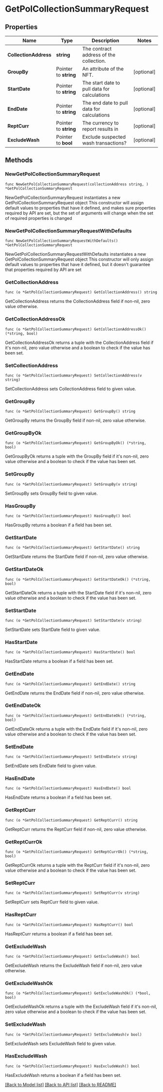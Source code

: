 # GetPolCollectionSummaryRequest

## Properties

Name | Type | Description | Notes
------------ | ------------- | ------------- | -------------
**CollectionAddress** | **string** | The contract address of the collection. | 
**GroupBy** | Pointer to **string** | An attribute of the NFT. | [optional] 
**StartDate** | Pointer to **string** | The start date to pull data for calculations | [optional] 
**EndDate** | Pointer to **string** | The end date to pull data for calculations | [optional] 
**ReptCurr** | Pointer to **string** | The currency to report results in | [optional] 
**ExcludeWash** | Pointer to **bool** | Exclude suspected wash transactions? | [optional] 

## Methods

### NewGetPolCollectionSummaryRequest

`func NewGetPolCollectionSummaryRequest(collectionAddress string, ) *GetPolCollectionSummaryRequest`

NewGetPolCollectionSummaryRequest instantiates a new GetPolCollectionSummaryRequest object
This constructor will assign default values to properties that have it defined,
and makes sure properties required by API are set, but the set of arguments
will change when the set of required properties is changed

### NewGetPolCollectionSummaryRequestWithDefaults

`func NewGetPolCollectionSummaryRequestWithDefaults() *GetPolCollectionSummaryRequest`

NewGetPolCollectionSummaryRequestWithDefaults instantiates a new GetPolCollectionSummaryRequest object
This constructor will only assign default values to properties that have it defined,
but it doesn't guarantee that properties required by API are set

### GetCollectionAddress

`func (o *GetPolCollectionSummaryRequest) GetCollectionAddress() string`

GetCollectionAddress returns the CollectionAddress field if non-nil, zero value otherwise.

### GetCollectionAddressOk

`func (o *GetPolCollectionSummaryRequest) GetCollectionAddressOk() (*string, bool)`

GetCollectionAddressOk returns a tuple with the CollectionAddress field if it's non-nil, zero value otherwise
and a boolean to check if the value has been set.

### SetCollectionAddress

`func (o *GetPolCollectionSummaryRequest) SetCollectionAddress(v string)`

SetCollectionAddress sets CollectionAddress field to given value.


### GetGroupBy

`func (o *GetPolCollectionSummaryRequest) GetGroupBy() string`

GetGroupBy returns the GroupBy field if non-nil, zero value otherwise.

### GetGroupByOk

`func (o *GetPolCollectionSummaryRequest) GetGroupByOk() (*string, bool)`

GetGroupByOk returns a tuple with the GroupBy field if it's non-nil, zero value otherwise
and a boolean to check if the value has been set.

### SetGroupBy

`func (o *GetPolCollectionSummaryRequest) SetGroupBy(v string)`

SetGroupBy sets GroupBy field to given value.

### HasGroupBy

`func (o *GetPolCollectionSummaryRequest) HasGroupBy() bool`

HasGroupBy returns a boolean if a field has been set.

### GetStartDate

`func (o *GetPolCollectionSummaryRequest) GetStartDate() string`

GetStartDate returns the StartDate field if non-nil, zero value otherwise.

### GetStartDateOk

`func (o *GetPolCollectionSummaryRequest) GetStartDateOk() (*string, bool)`

GetStartDateOk returns a tuple with the StartDate field if it's non-nil, zero value otherwise
and a boolean to check if the value has been set.

### SetStartDate

`func (o *GetPolCollectionSummaryRequest) SetStartDate(v string)`

SetStartDate sets StartDate field to given value.

### HasStartDate

`func (o *GetPolCollectionSummaryRequest) HasStartDate() bool`

HasStartDate returns a boolean if a field has been set.

### GetEndDate

`func (o *GetPolCollectionSummaryRequest) GetEndDate() string`

GetEndDate returns the EndDate field if non-nil, zero value otherwise.

### GetEndDateOk

`func (o *GetPolCollectionSummaryRequest) GetEndDateOk() (*string, bool)`

GetEndDateOk returns a tuple with the EndDate field if it's non-nil, zero value otherwise
and a boolean to check if the value has been set.

### SetEndDate

`func (o *GetPolCollectionSummaryRequest) SetEndDate(v string)`

SetEndDate sets EndDate field to given value.

### HasEndDate

`func (o *GetPolCollectionSummaryRequest) HasEndDate() bool`

HasEndDate returns a boolean if a field has been set.

### GetReptCurr

`func (o *GetPolCollectionSummaryRequest) GetReptCurr() string`

GetReptCurr returns the ReptCurr field if non-nil, zero value otherwise.

### GetReptCurrOk

`func (o *GetPolCollectionSummaryRequest) GetReptCurrOk() (*string, bool)`

GetReptCurrOk returns a tuple with the ReptCurr field if it's non-nil, zero value otherwise
and a boolean to check if the value has been set.

### SetReptCurr

`func (o *GetPolCollectionSummaryRequest) SetReptCurr(v string)`

SetReptCurr sets ReptCurr field to given value.

### HasReptCurr

`func (o *GetPolCollectionSummaryRequest) HasReptCurr() bool`

HasReptCurr returns a boolean if a field has been set.

### GetExcludeWash

`func (o *GetPolCollectionSummaryRequest) GetExcludeWash() bool`

GetExcludeWash returns the ExcludeWash field if non-nil, zero value otherwise.

### GetExcludeWashOk

`func (o *GetPolCollectionSummaryRequest) GetExcludeWashOk() (*bool, bool)`

GetExcludeWashOk returns a tuple with the ExcludeWash field if it's non-nil, zero value otherwise
and a boolean to check if the value has been set.

### SetExcludeWash

`func (o *GetPolCollectionSummaryRequest) SetExcludeWash(v bool)`

SetExcludeWash sets ExcludeWash field to given value.

### HasExcludeWash

`func (o *GetPolCollectionSummaryRequest) HasExcludeWash() bool`

HasExcludeWash returns a boolean if a field has been set.


[[Back to Model list]](../README.md#documentation-for-models) [[Back to API list]](../README.md#documentation-for-api-endpoints) [[Back to README]](../README.md)


